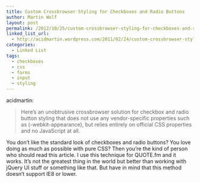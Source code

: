 ```yaml
---
title: Custom Crossbrowser Styling for Checkboxes and Radio Buttons
author: Martin Wolf
layout: post
permalink: /2012/10/25/custom-crossbrowser-styling-for-checkboxes-and-radio-buttons/
linked_list_url:
  - http://acidmartin.wordpress.com/2011/02/24/custom-crossbrowser-styling-for-checkboxes-and-radio-buttons/
categories:
  - Linked List
tags:
  - checkboxes
  - css
  - forms
  - input
  - styling
---
```

<p class="linked-list-quote-author">
  acidmartin:
</p>

> Here’s an unobtrusive crossbrowser solution for checkbox and radio button styling that does not use any vendor-specific properties such as (-webkit-appearance), but relies entirely on official CSS properties and no JavaScript at all.

You don&#8217;t like the standard look of checkboxes and radio buttons? You love doing as much as possible with pure CSS? Then you&#8217;re the kind of person who should read this article. I use this technique for QUOTE.fm and it works. It&#8217;s not the greatest thing in the world but better than working with jQuery UI stuff or something like that. But have in mind that this method doesn&#8217;t support IE8 or lower.